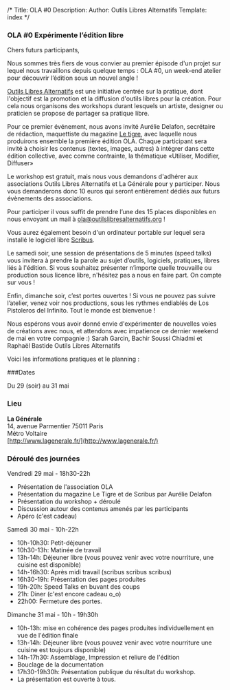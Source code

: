 /*
Title: OLA #0
Description:
Author: Outils Libres Alternatifs
Template: index
*/


### OLA #0 Expérimente l’édition libre

Chers futurs participants,

Nous sommes très fiers de vous convier au premier épisode d'un projet sur lequel nous travaillons depuis quelque temps : OLA #0, un week-end atelier pour découvrir l’édition sous un nouvel angle !

[Outils Libres Alternatifs](http://outilslibresalternatifs.org/) est une initiative centrée sur la pratique, dont l'objectif est la promotion et la diffusion d'outils libres pour la création. Pour cela nous organisons des workshops durant lesquels un artiste, designer ou praticien se propose de partager sa pratique libre.

Pour ce premier événement, nous avons invité Aurélie Delafon, secrétaire de rédaction, maquettiste du magazine [Le tigre](http://le-tigre.net), avec laquelle nous produirons ensemble la première édition OLA. Chaque participant sera invité à choisir les contenus (textes, images, autres) à intégrer dans cette édition collective, avec comme contrainte, la thématique «Utiliser, Modifier, Diffuser»

Le workshop est gratuit, mais nous vous demandons d'adhérer aux associations Outils Libres Alternatifs et La Générale pour y participer. Nous vous demanderons donc 10 euros qui seront entièrement dédiés aux futurs évènements des associations.

Pour participer il vous suffit de prendre l’une des 15 places disponibles en nous envoyant un mail à [ola@outilslibresalternatifs.org](mailto:ola@outilslibresalternatifs.org) !

Vous aurez également besoin d'un ordinateur portable sur lequel sera installé le logiciel libre [Scribus](http://scribus.net/).

Le samedi soir, une session de présentations de 5 minutes (speed talks) vous invitera à prendre la parole au sujet d’outils, logiciels, pratiques, libres liés à l'édition. Si vous souhaitez présenter n’importe quelle trouvaille ou production sous licence libre, n'hésitez pas a nous en faire part. On compte sur vous !

Enfin, dimanche soir, c’est portes ouvertes ! Si vous ne pouvez pas suivre l’atelier, venez voir nos productions, sous les rythmes endiablés de Los Pistoleros del Infinito. Tout le monde est bienvenue !

Nous espérons vous avoir donné envie d'expérimenter de nouvelles voies de créations  avec nous, et attendons avec impatience ce dernier weekend de mai en votre compagnie :)
Sarah Garcin, Bachir Soussi Chiadmi et Raphaël Bastide
Outils Libres Alternatifs

Voici les informations pratiques et le planning :

###Dates

Du 29 (soir) au 31 mai

### Lieu

**La Générale**  
14, avenue Parmentier 75011 Paris  
Métro Voltaire  
[http://www.lagenerale.fr/](http://www.lagenerale.fr/)

### Déroulé des journées

Vendredi 29 mai - 18h30-22h

- Présentation de l'association OLA
- Présentation du magazine Le Tigre et de Scribus par Aurélie Delafon
- Présentation du workshop + déroulé
- Discussion autour des contenus amenés par les participants
- Apéro (c'est cadeau)

Samedi 30 mai - 10h-22h

- 10h-10h30: Petit-déjeuner
- 10h30-13h: Matinée de travail
- 13h-14h: Déjeuner libre (vous pouvez venir avec votre nourriture, une cuisine est disponible)
- 14h-16h30: Après midi travail (scribus scribus scribus)
- 16h30-19h: Présentation des pages produites
- 19h-20h: Speed Talks en buvant des coups
- 21h: Diner (c'est encore cadeau o_o)
- 22h00: Fermeture des portes.

Dimanche 31 mai - 10h - 19h30h

- 10h-13h: mise en cohérence des pages produites individuellement en vue de l'édition finale
- 13h-14h: Déjeuner libre (vous pouvez venir avec votre nourriture une cuisine est toujours disponible)
- 14h-17h30: Assemblage, Impression et reliure de l'édition
- Bouclage de la documentation
- 17h30-19h30h: Présentation publique du résultat du workshop.
- La présentation est ouverte à tous.
